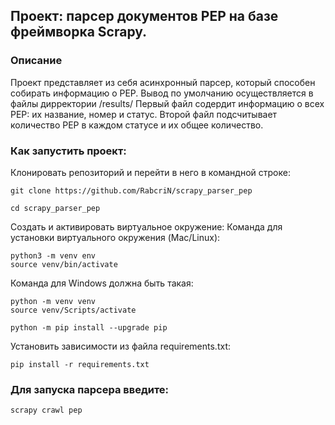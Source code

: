## Проект: парсер документов PEP на базе фреймворка Scrapy.

### Описание
Проект представляет из себя асинхронный парсер, который способен собирать информацию о PEP.
Вывод по умолчанию осуществляется в файлы дирректории /results/
Первый файл содердит информацию о всех PEP: их название, номер и статус.
Второй файл подсчитывает количество PEP в каждом статусе и их общее количество. 

### Как запустить проект:

Клонировать репозиторий и перейти в него в командной строке: 
```
git clone https://github.com/RabcriN/scrapy_parser_pep
```
```
cd scrapy_parser_pep
```
Cоздать и активировать виртуальное окружение:
Команда для установки виртуального окружения (Mac/Linux):
```
python3 -m venv env
source venv/bin/activate
```
Команда для Windows должна быть такая:
```
python -m venv venv
source venv/Scripts/activate
```
```
python -m pip install --upgrade pip
```
Установить зависимости из файла requirements.txt:
```
pip install -r requirements.txt
```
### Для запуска парсера введите:
```
scrapy crawl pep
```